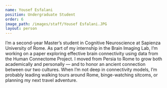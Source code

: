 ```yaml
---
name: Yousef Esfalani
position: Undergraduate Student
order: 6
image_path: /images/staff/Yousef Esfalani.JPG
layout: person
---
```

I’m a second-year Master’s student in Cognitive Neuroscience at Sapienza University of Rome.
As part of my internship in the Brain Imaging Lab, I’m working on a paper exploring effective brain connectivity using data from the Human Connectome Project.
I moved from Persia to Rome to grow both academically and personally — and to honor an ancient connection between our two cultures.
When I’m not deep in connectivity models, I’m probably leading walking tours around Rome, binge-watching sitcoms, or planning my next travel adventure.
